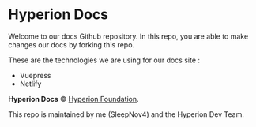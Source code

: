 # Hyperion Docs
Welcome to our docs Github repository. In this repo, you are able to make changes our docs by forking this repo.

These are the technologies we are using for our docs site : 
- Vuepress
- Netlify

**Hyperion Docs** © [Hyperion Foundation](https://github.com/hyperion-foundation).

This repo is maintained by me (SleepNov4) and the Hyperion Dev Team.
